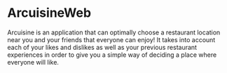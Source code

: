 # ArcuisineWeb
Arcuisine is an application that can optimally choose a restaurant location near you and your friends that everyone can enjoy!  It takes into account each of your likes and dislikes as well as your previous restaurant experiences in order to give you a simple way of deciding a place where everyone will like.
